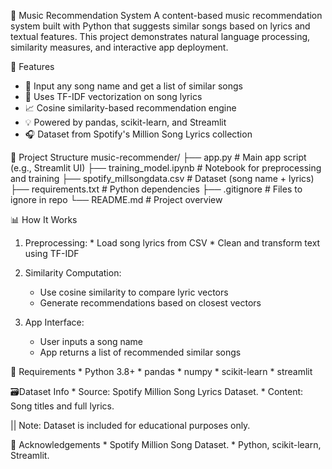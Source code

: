 🎵 Music Recommendation System
A content-based music recommendation system built with Python that suggests similar songs based on lyrics and textual features. This project demonstrates natural language processing, similarity measures, and interactive app deployment.

🚀 Features
  * 📄 Input any song name and get a list of similar songs
  * 🧠 Uses TF-IDF vectorization on song lyrics
  * 📈 Cosine similarity-based recommendation engine
  * 💡 Powered by pandas, scikit-learn, and Streamlit
  * 🎧 Dataset from Spotify's Million Song Lyrics collection

📁 Project Structure
     music-recommender/
       ├── app.py                   # Main app script (e.g., Streamlit UI)
       ├── training_model.ipynb     # Notebook for preprocessing and training
       ├── spotify_millsongdata.csv # Dataset (song name + lyrics)
       ├── requirements.txt         # Python dependencies
       ├── .gitignore               # Files to ignore in repo
       └── README.md                # Project overview

📊 How It Works
   
   1. Preprocessing:
     * Load song lyrics from CSV
     * Clean and transform text using TF-IDF
     
  2. Similarity Computation:
      * Use cosine similarity to compare lyric vectors
      * Generate recommendations based on closest vectors

   3. App Interface:
      * User inputs a song name
      * App returns a list of recommended similar songs

📌 Requirements
    * Python 3.8+
    * pandas
    * numpy
    * scikit-learn
    * streamlit

 🗃️Dataset Info
      * Source: Spotify Million Song Lyrics Dataset.
       * Content: Song titles and full lyrics.
       
 ||  Note: Dataset is included for educational purposes only.

 🙌 Acknowledgements
    * Spotify Million Song Dataset.
    * Python, scikit-learn, Streamlit.
